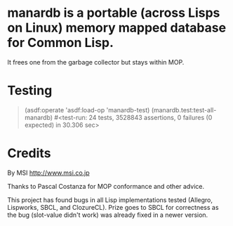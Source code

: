 manardb is a portable (across Lisps on Linux) memory mapped database for Common Lisp.
===
It frees one from the garbage collector but stays within MOP.

Testing
===

> (asdf:operate 'asdf:load-op 'manardb-test)
> (manardb.test:test-all-manardb)
#<test-run: 24 tests, 3528843 assertions, 0 failures (0 expected) in 30.306 sec>

Credits
===

By MSI <http://www.msi.co.jp>

Thanks to Pascal Costanza for MOP conformance and other advice.

This project has found bugs in all Lisp implementations tested (Allegro,
Lispworks, SBCL, and ClozureCL). Prize goes to SBCL for correctness as
the bug (slot-value didn't work) was already fixed in a newer version.

